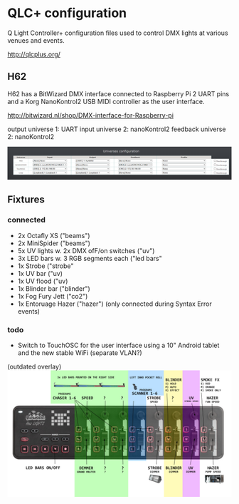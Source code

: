 # QLC+ configuration

Q Light Controller+ configuration files used to control DMX lights at various venues and events.

http://qlcplus.org/

## H62

H62 has a BitWizard DMX interface connected to Raspberry Pi 2 UART pins and a Korg NanoKontrol2 USB MIDI controller as the user interface.

http://bitwizard.nl/shop/DMX-interface-for-Raspberry-pi

output universe 1: UART
input universe 2: nanoKontrol2
feedback universe 2: nanoKontrol2

![NanoKontrol2 Mapping](/H62-universe-configuration.png)

## Fixtures

### connected

- 2x Octafly XS ("beams")
- 2x MiniSpider ("beams")
- 5x UV lights w. 2x DMX ofF/on switches ("uv")
- 3x LED bars w. 3 RGB segments each ("led bars"
- 1x Strobe ("strobe"
- 1x UV bar ("uv)
- 1x UV flood ("uv)
- 1x Blinder bar ("blinder")
- 1x Fog Fury Jett ("co2")
- 1x Entoruage Hazer ("hazer") (only connected during Syntax Error events)

### todo

- Switch to TouchOSC for the user interface using a 10" Android tablet and the new stable WiFi (separate VLAN?)

(outdated overlay)
![NanoKontrol2 Mapping](/H62-midi-controller-overlay.png)
